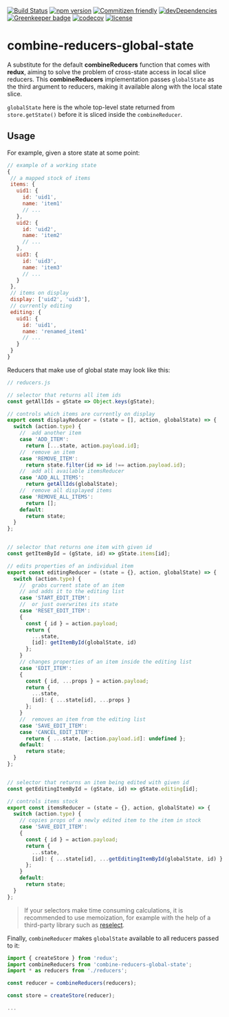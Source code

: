 [![Build Status](https://travis-ci.org/Velenir/combine-reducers-global-state.svg?branch=master)](https://travis-ci.org/Velenir/combine-reducers-global-state) [![npm version](https://badge.fury.io/js/combine-reducers-global-state.svg)](https://badge.fury.io/js/combine-reducers-global-state) [![Commitizen friendly](https://img.shields.io/badge/commitizen-friendly-brightgreen.svg)](http://commitizen.github.io/cz-cli/)  [![devDependencies](https://david-dm.org/velenir/combine-reducers-global-state/dev-status.svg)](https://david-dm.org/velenir/combine-reducers-global-state?type=dev) [![Greenkeeper badge](https://badges.greenkeeper.io/Velenir/combine-reducers-global-state.svg)](https://greenkeeper.io/) [![codecov](https://codecov.io/gh/Velenir/combine-reducers-global-state/branch/master/graph/badge.svg)](https://codecov.io/gh/Velenir/combine-reducers-global-state) [![license](https://img.shields.io/github/license/mashape/apistatus.svg)](https://github.com/velenir/combine-reducers-global-state/blob/master/LICENSE)

# combine-reducers-global-state

A substitute for the default **combineReducers** function that comes with **redux**, aiming to solve the problem of cross-state access in local slice reducers. This **combineReducers** implementation passes `globalState` as the third argument to reducers, making it available along with the local state slice.

 `globalState` here is the whole top-level state returned from `store.getState()` before it is sliced inside the `combineReducer`.

## Usage

For example, given a store state at some point:

```js
// example of a working state
{
 // a mapped stock of items
 items: {
   uid1: {
     id: 'uid1',
     name: 'item1'
     // ...
   },
   uid2: {
     id: 'uid2',
     name: 'item2'
     // ...
   },
   uid3: {
     id: 'uid3',
     name: 'item3'
     // ...
   }
 },
 // items on display
 display: ['uid2', 'uid3'],
 // currently editing
 editing: {
   uid1: {
     id: 'uid1',
     name: 'renamed_item1'
     // ...
   }
 }
}
```

Reducers that make use of global state may look like this:

```js
// reducers.js

// selector that returns all item ids
const getAllIds = gState => Object.keys(gState);

// controls which items are currently on display
export const displayReducer = (state = [], action, globalState) => {
  switch (action.type) {
    //  add another item
    case 'ADD_ITEM':
      return [...state, action.payload.id];
    //  remove an item
    case 'REMOVE_ITEM':
      return state.filter(id => id !== action.payload.id);
    //  add all available itemsReducer
    case 'ADD_ALL_ITEMS':
      return getAllIds(globalState);
    //  remove all displayed items
    case 'REMOVE_ALL_ITEMS':
      return [];
    default:
      return state;
  }
};


// selector that returns one item with given id
const getItemById = (gState, id) => gState.items[id];

// edits properties of an individual item
export const editingReducer = (state = {}, action, globalState) => {
  switch (action.type) {
    //  grabs current state of an item
    // and adds it to the editing list
    case 'START_EDIT_ITEM':
    //  or just overwrites its state
    case 'RESET_EDIT_ITEM':
    {
      const { id } = action.payload;
      return {
        ...state,
        [id]: getItemById(globalState, id)
      };
    }
    // changes properties of an item inside the editing list
    case 'EDIT_ITEM':
    {
      const { id, ...props } = action.payload;
      return {
        ...state,
        [id]: { ...state[id], ...props }
      };
    }
    //  removes an item from the editing list
    case 'SAVE_EDIT_ITEM':
    case 'CANCEL_EDIT_ITEM':
      return { ...state, [action.payload.id]: undefined };
    default:
      return state;
  }
};


// selector that returns an item being edited with given id
const getEditingItemById = (gState, id) => gState.editing[id];

// controls items stock
export const itemsReducer = (state = {}, action, globalState) => {
  switch (action.type) {
    // copies props of a newly edited item to the item in stock
    case 'SAVE_EDIT_ITEM':
    {
      const { id } = action.payload;
      return {
        ...state,
        [id]: { ...state[id], ...getEditingItemById(globalState, id) }
      };
    }
    default:
      return state;
  }
};

```

> If your selectors make time consuming calculations, it is recommended to use memoization, for example with the help of a third-party library such as [reselect](https://github.com/reactjs/reselect).

Finally, `combineReducer` makes `globalState` available to all reducers passed to it:

```js
import { createStore } from 'redux';
import combineReducers from 'combine-reducers-global-state';
import * as reducers from './reducers';

const reducer = combineReducers(reducers);

const store = createStore(reducer);

...
```
